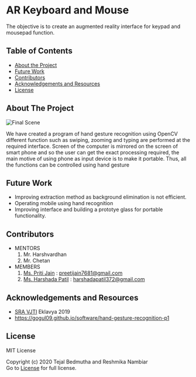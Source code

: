 # AR Keyboard and Mouse

The objective is to create an augmented reality interface for keypad and mousepad function.
<!-- TABLE OF CONTENTS -->
## Table of Contents

* [About the Project](#about-the-project)
* [Future Work](#future-work)
* [Contributors](#contributors)
* [Acknowledgements and Resources](#acknowledgements-and-resources)
* [License](#license)


<!-- ABOUT THE PROJECT -->
## About The Project
![Final Scene](final.png)  

We have created a program of hand gesture recognition using OpenCV different function such as swiping, zooming and typing are performed at the required interface.
Screen of the computer is mirrored on the screen of smart phone and so the user can get the exact processing required, the main motive of using phone as input device is to make it portable. Thus, all the functions can be controlled using hand gesture

<!-- FUTURE WORK -->
## Future Work
* Improving extraction method as background elimination is not efficient.
* Operating mobile using hand recognition
* Improving interface and building a prototye glass for portable functionality.

<!-- CONTRIBUTORS -->
## Contributors

* MENTORS
  1. Mr. Harshvardhan
  2. Mr. Chetan
* MEMBERS
  1. [Ms. Priti Jain](https://github.com/preetijain7681) : preetijain7681@gmail.com
  2. [Ms. Harshada Patil](https://github.com/Reshmika-Nambiar) : harshadapatil372@gmail.com 

<!-- ACKNOWLEDGEMENTS AND REFERENCES -->
## Acknowledgements and Resources
* [SRA VJTI](http://sra.vjti.info/) Eklavya 2019  
* https://gogul09.github.io/software/hand-gesture-recognition-p1


<!-- LICENSE -->
## License
  MIT License  
  
  Copyright (c) 2020 Tejal Bedmutha and Reshmika Nambiar  
  Go to [License](LICENSE) for full license. 
 
 
